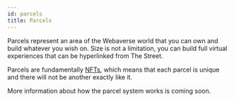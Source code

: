 ```yaml
---
id: parcels 
title: Parcels 
---
```


Parcels represent an area of the Webaverse world that you can own and build whatever you wish on. Size is not a limitation, you can build full virtual experiences that can be hyperlinked from The Street.

Parcels are fundamentally [NFTs](./nfts), which means that each parcel is unique and there will not be another exactly like it.

More information about how the parcel system works is coming soon.
